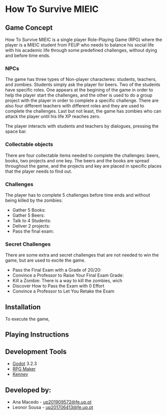 # How To Survive MIEIC

## Game Concept

How To Survive MIEIC is a single player Role-Playing Game (RPG) where the player is a MIEIC student from FEUP who needs to balance his social life with his academic life through some predefined challenges, without dying and before time ends.

### NPCs

The game has three types of Non-player characteres: students, teachers, and zombies. Students simply ask the player for beers. Two of the students have specific roles. One appears at the begining of the game in order to help the player start the challenges, and the other is used to do a group project with the player in order to complete a specific challenge. There are also four different teachers with different roles and they are used to complete the challenges. Last but not least, the game has zombies who can attack the player until his life XP reaches zero. 

The player interacts with students and teachers by dialogues, pressing the space bar.

### Collectable objects 

There are four collectable items needed to complete the challenges: beers, books, two projects and one key. The beers and the books are spread throughout the game, and the projects and key are placed in specific places that the player needs to find out. 

### Challenges

The player has to complete 5 challenges before time ends and without being killed by the zombies:

* Gather 5 Books: 
* Gather 5 Beers:
* Talk to 4 Students:
* Deliver 2 projects:
* Pass the final exam:

### Secret Challenges

There are some extra and secret challenges that are not needed to win the game, but are used to excite the game.

* Pass the Final Exam with a Grade of 20/20:
* Convince a Professor to Raise Your Final Exam Grade:
* Kill a Zombie: There is a way to kill the zombies, wich 
* Discover How to Pass the Exam with 0 Effort
* Convince a Professor to Let You Retake the Exam

## Installation

To execute the game, 

## Playing Instructions

## Development Tools

* [Godot](https://godotengine.org/) 3.2.3
* [RPG Maker](https://www.rpgmakerweb.com/)
* [Kenney](https://kenney.nl/assets?q=2d)

## Developed by:

* Ana Macedo - up201909572@fe.up.pt
* Leonor Sousa - up201706413@fe.up.pt
